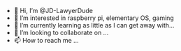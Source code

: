 - 👋 Hi, I’m @JD-LawyerDude
- 👀 I’m interested in raspberry pi, elementary OS, gaming
- 🌱 I’m currently learning as little as I can get away with...
- 💞️ I’m looking to collaborate on ...
- 📫 How to reach me ...

<!---
JD-LawyerDude/JD-LawyerDude is a ✨ special ✨ repository because its `README.md` (this file) appears on your GitHub profile.
You can click the Preview link to take a look at your changes.
--->
